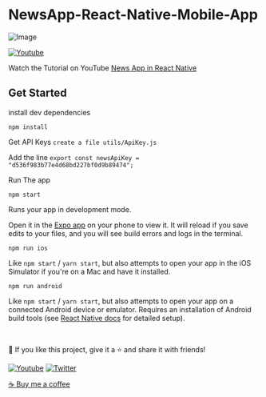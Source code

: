 # NewsApp-React-Native-Mobile-App

![Image](https://cdn.dribbble.com/userupload/11230077/file/original-5bd1c582562508ab6d9e5fb52be12d6b.png?resize=1504x846)

  
  <p align="left">
    <a href="https://www.youtube.com/channel/UCuJNJfjUo2i4c6n09hZTlBQ?sub_confirmation=1"><img alt="Youtube" title="Youtube"  src="https://img.shields.io/badge/-Subscribe-red?style=for-the-badge&logo=youtube&logoColor=white"/></a>
    <p>
      Watch the Tutorial on YouTube <a href="[https://www.youtube.com/playlist?list=PLvIpPQPabN8JtF9MLcI2UCcmXMENRgx-U](https://youtu.be/hnoullGuo74)" target="_blank">News App in React Native</a>
    </p>
    
  </p>
  

## Get Started

install dev dependencies

`npm install`

Get API Keys
`create a file utils/ApiKey.js`

Add the line
`export const newsApiKey = "d536f983b77e4d68bd227bf0d9b89474";`
 
Run The app

`npm start`

Runs your app in development mode.

Open it in the [Expo app](https://expo.io) on your phone to view it. It will reload if you save edits to your files, and you will see build errors and logs in the terminal.

`npm run ios`

Like `npm start` / `yarn start`, but also attempts to open your app in the iOS Simulator if you're on a Mac and have it installed.

`npm run android`

Like `npm start` / `yarn start`, but also attempts to open your app on a connected Android device or emulator. Requires an installation of Android build tools (see [React Native docs](https://facebook.github.io/react-native/docs/getting-started.html) for detailed setup).

<br />

💙 If you like this project, give it a ⭐ and share it with friends!

<p align="left">
  <a href="https://www.youtube.com/channel/UCuJNJfjUo2i4c6n09hZTlBQ?sub_confirmation=1"><img alt="Youtube" title="Youtube" src="https://img.shields.io/badge/-Subscribe-red?style=for-the-badge&logo=youtube&logoColor=white"/></a>
  <a href="https://twitter.com/joestackss"><img alt="Twitter" title="Twitter" src="https://img.shields.io/badge/-Twitter-1DA1F2?style=for-the-badge&logo=twitter&logoColor=white"/></a>
</p>

<a href="https://www.buymeacoffee.com/joestackss">☕ Buy me a coffee</a>
